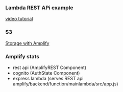### Lambda REST APi example   
[video tutorial](https://www.youtube.com/watch?v=y4Obz26GkCk&ab_channel=NaderDabit)  

### S3 
[Storage with Amplify](https://docs.amplify.aws/lib/storage/getting-started/q/platform/js/)  

### Amplify stats
- rest api (AmplifyREST Component)  
- cognito (AuthState Component)   
- express lambda (serves REST api amplify/backend/function/mainlambda/src/app.js)  
